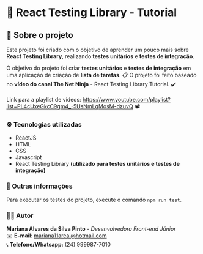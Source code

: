 # 🐙 React Testing Library - Tutorial

## 📃 Sobre o projeto

Este projeto foi criado com o objetivo de aprender um pouco mais sobre **React Testing Library**, realizando **testes unitários** e **testes de integração**.

O objetivo do projeto foi criar **testes unitários** e **testes de integração** em uma aplicação de criação de **lista de tarefas**. 📋 O projeto foi feito baseado no **vídeo do canal The Net Ninja** - React Testing Library Tutorial. ✔️ </br> </br> Link para a playlist de vídeos: https://www.youtube.com/playlist?list=PL4cUxeGkcC9gm4_-5UsNmLqMosM-dzuvQ 📽️

### ⚙️ Tecnologias utilizadas

- ReactJS
- HTML
- CSS
- Javascript
- React Testing Library **(utilizado para testes unitários e testes de integração)**

### 🔎 Outras informações

Para executar os testes do projeto, execute o comando `npm run test`.

### 🙋‍♀️ Autor

**Mariana Alvares da Silva Pinto** - _Desenvolvedora Front-end Júnior_ </br>
✉️ **E-mail**: mariana11areal@hotmail.com </br>
📞 **Telefone/Whatsapp:** (24) 999987-7010 </br>

